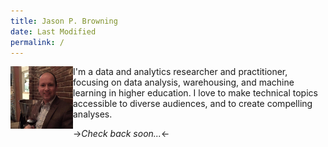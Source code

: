 ```yaml
---
title: Jason P. Browning 
date: Last Modified 
permalink: / 
---
```

<img align="left" width="100px" height="100px" src="/content/images/jason-wine.jpg" alt="Author enjoys a glass of wine.">
I'm a data and analytics researcher and practitioner, focusing on data analysis, warehousing, and machine learning in higher education.  I love to make technical topics accessible to diverse audiences, and to create compelling analyses.

->*Check back soon...*<-